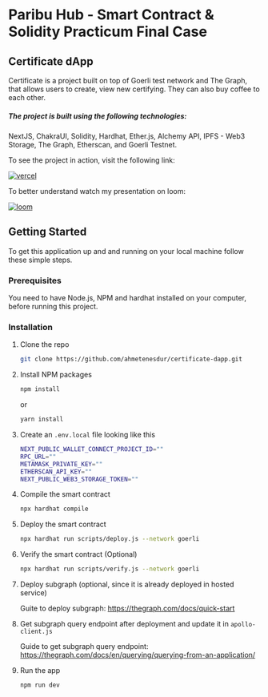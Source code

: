 # Paribu Hub - Smart Contract & Solidity Practicum Final Case

## Certificate dApp

Certificate is a project built on top of Goerli test network and The Graph, that allows users to create, view new certifying. They can also buy coffee to each other.

##### The project is built using the following technologies:

NextJS, ChakraUI, Solidity, Hardhat, Ether.js, Alchemy API, IPFS - Web3 Storage, The Graph, Etherscan, and Goerli Testnet.

To see the project in action, visit the following link:

[![vercel](https://img.shields.io/badge/vercel-230?style=for-the-badge&logo=vercel&logoColor=white)](https://Certificate-dapp.vercel.app/)

To better understand watch my presentation on loom:

[![loom](https://img.shields.io/badge/loom-230?style=for-the-badge&logo=loom&logoColor=white)]()

<!-- GETTING STARTED -->

## Getting Started

To get this application up and and running on your local machine follow these simple steps.

### Prerequisites

You need to have Node.js, NPM and hardhat installed on your computer, before running this project.

### Installation

1. Clone the repo
   ```sh
   git clone https://github.com/ahmetenesdur/certificate-dapp.git
   ```
2. Install NPM packages

   ```sh
   npm install
   ```

   or

   ```sh
   yarn install
   ```

3. Create an `.env.local` file looking like this
   ```sh
   NEXT_PUBLIC_WALLET_CONNECT_PROJECT_ID=""
   RPC_URL=""
   METAMASK_PRIVATE_KEY=""
   ETHERSCAN_API_KEY=""
   NEXT_PUBLIC_WEB3_STORAGE_TOKEN=""
   ```
4. Compile the smart contract
   ```sh
   npx hardhat compile
   ```
5. Deploy the smart contract
   ```sh
   npx hardhat run scripts/deploy.js --network goerli
   ```
6. Verify the smart contract (Optional)
   ```sh
   npx hardhat run scripts/verify.js --network goerli
   ```
7. Deploy subgraph (optional, since it is already deployed in hosted service)

   Guite to deploy subgraph: https://thegraph.com/docs/quick-start

8. Get subgraph query endpoint after deployment and update it in `apollo-client.js`

   Guide to get subgraph query endpoint: https://thegraph.com/docs/en/querying/querying-from-an-application/

9. Run the app

   ```sh
   npm run dev
   ```
